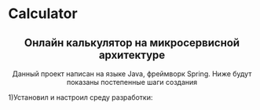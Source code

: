 # Calculator
<h2 align = 'center'>Онлайн калькулятор на микросервисной архитектуре</h2>
<p align = 'center'>Данный проект написан на языке Java, фреймворк Spring. Ниже будут показаны постепенные шаги создания</p>
1)Установил и настроил среду разработки:
